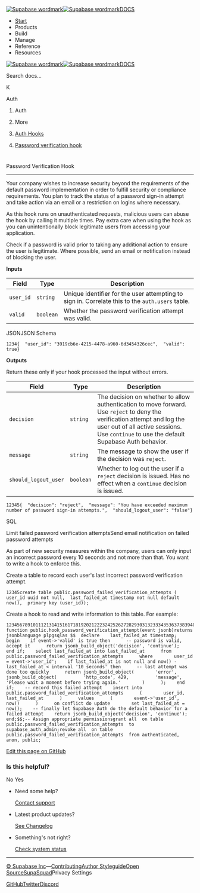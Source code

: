 [![Supabase wordmark](https://supabase.com/docs/_next/image?url=%2Fdocs%2Fsupabase-dark.svg&w=256&q=75&dpl=dpl_5BYG5BkQhU19GEfZfhcgAbeGcRQo)![Supabase wordmark](https://supabase.com/docs/_next/image?url=%2Fdocs%2Fsupabase-light.svg&w=256&q=75&dpl=dpl_5BYG5BkQhU19GEfZfhcgAbeGcRQo)DOCS](https://supabase.com/docs)

-   [Start](https://supabase.com/docs/guides/getting-started)
-   Products
-   Build
-   Manage
-   Reference
-   Resources

[![Supabase wordmark](https://supabase.com/docs/_next/image?url=%2Fdocs%2Fsupabase-dark.svg&w=256&q=75&dpl=dpl_5BYG5BkQhU19GEfZfhcgAbeGcRQo)![Supabase wordmark](https://supabase.com/docs/_next/image?url=%2Fdocs%2Fsupabase-light.svg&w=256&q=75&dpl=dpl_5BYG5BkQhU19GEfZfhcgAbeGcRQo)DOCS](https://supabase.com/docs)

Search docs...

K

Auth

1.  Auth

3.  More

5.  [Auth Hooks](https://supabase.com/docs/guides/auth/auth-hooks)

7.  [Password verification hook](https://supabase.com/docs/guides/auth/auth-hooks/password-verification-hook)

# 

Password Verification Hook

* * *

Your company wishes to increase security beyond the requirements of the default password implementation in order to fulfill security or compliance requirements. You plan to track the status of a password sign-in attempt and take action via an email or a restriction on logins where necessary.

As this hook runs on unauthenticated requests, malicious users can abuse the hook by calling it multiple times. Pay extra care when using the hook as you can unintentionally block legitimate users from accessing your application.

Check if a password is valid prior to taking any additional action to ensure the user is legitimate. Where possible, send an email or notification instead of blocking the user.

**Inputs**

| Field | Type | Description |
| --- | --- | --- |
| `user_id` | `string` | Unique identifier for the user attempting to sign in. Correlate this to the `auth.users` table. |
| `valid` | `boolean` | Whether the password verification attempt was valid. |

JSONJSON Schema

```
1234{  "user_id": "3919cb6e-4215-4478-a960-6d3454326cec",  "valid": true}
```

**Outputs**

Return these only if your hook processed the input without errors.

| Field | Type | Description |
| --- | --- | --- |
| `decision` | `string` | The decision on whether to allow authentication to move forward. Use `reject` to deny the verification attempt and log the user out of all active sessions. Use `continue` to use the default Supabase Auth behavior. |
| `message` | `string` | The message to show the user if the decision was `reject`. |
| `should_logout_user` | `boolean` | Whether to log out the user if a `reject` decision is issued. Has no effect when a `continue` decision is issued. |

```
12345{  "decision": "reject",  "message": "You have exceeded maximum number of password sign-in attempts.",  "should_logout_user": "false"}
```

SQL

Limit failed password verification attemptsSend email notification on failed password attempts

As part of new security measures within the company, users can only input an incorrect password every 10 seconds and not more than that. You want to write a hook to enforce this.

Create a table to record each user's last incorrect password verification attempt.

```
12345create table public.password_failed_verification_attempts (  user_id uuid not null,  last_failed_at timestamp not null default now(),  primary key (user_id));
```

Create a hook to read and write information to this table. For example:

```
123456789101112131415161718192021222324252627282930313233343536373839404142434445464748495051525354create function public.hook_password_verification_attempt(event jsonb)returns jsonblanguage plpgsqlas $$  declare    last_failed_at timestamp;  begin    if event->'valid' is true then      -- password is valid, accept it      return jsonb_build_object('decision', 'continue');    end if;    select last_failed_at into last_failed_at      from public.password_failed_verification_attempts      where        user_id = event->'user_id';    if last_failed_at is not null and now() - last_failed_at < interval '10 seconds' then      -- last attempt was done too quickly      return jsonb_build_object(        'error', jsonb_build_object(          'http_code', 429,          'message',   'Please wait a moment before trying again.'        )      );    end if;    -- record this failed attempt    insert into public.password_failed_verification_attempts      (        user_id,        last_failed_at      )      values      (        event->'user_id',        now()      )      on conflict do update        set last_failed_at = now();    -- finally let Supabase Auth do the default behavior for a failed attempt    return jsonb_build_object('decision', 'continue');  end;$$;-- Assign appropriate permissionsgrant all  on table public.password_failed_verification_attempts  to supabase_auth_admin;revoke all  on table public.password_failed_verification_attempts  from authenticated, anon, public;
```

[Edit this page on GitHub](https://github.com/supabase/supabase/blob/master/apps/docs/content/guides/auth/auth-hooks/password-verification-hook.mdx)

### Is this helpful?

No Yes

-   Need some help?
    
    [Contact support](https://supabase.com/support)
-   Latest product updates?
    
    [See Changelog](https://supabase.com/changelog)
-   Something's not right?
    
    [Check system status](https://status.supabase.com/)

* * *

[© Supabase Inc](https://supabase.com/)—[Contributing](https://github.com/supabase/supabase/blob/master/apps/docs/DEVELOPERS.md)[Author Styleguide](https://github.com/supabase/supabase/blob/master/apps/docs/CONTRIBUTING.md)[Open Source](https://supabase.com/open-source)[SupaSquad](https://supabase.com/supasquad)Privacy Settings

[GitHub](https://github.com/supabase/supabase)[Twitter](https://twitter.com/supabase)[Discord](https://discord.supabase.com/)